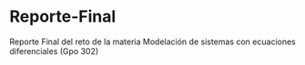 # Reporte-Final
Reporte Final del reto de la materia Modelación de sistemas con ecuaciones diferenciales (Gpo 302)
